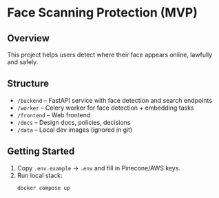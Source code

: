 # Face Scanning Protection (MVP)

## Overview
This project helps users detect where their face appears online, lawfully and safely.

## Structure
- `/backend` – FastAPI service with face detection and search endpoints
- `/worker` – Celery worker for face detection + embedding tasks
- `/frontend` – Web frontend
- `/docs` – Design docs, policies, decisions
- `/data` – Local dev images (ignored in git)

## Getting Started
1. Copy `.env.example` → `.env` and fill in Pinecone/AWS keys.
2. Run local stack:
   ```bash
   docker compose up